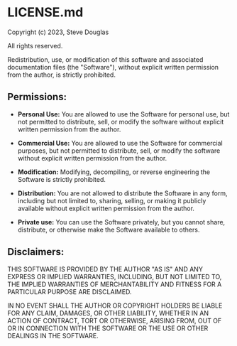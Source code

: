 # LICENSE.md

Copyright (c) 2023, Steve Douglas

All rights reserved.

Redistribution, use, or modification of this software and associated documentation files (the "Software"), without explicit written permission from the author, is strictly prohibited.

## Permissions:

- **Personal Use:** You are allowed to use the Software for personal use, but not permitted to distribute, sell, or modify the software without explicit written permission from the author.

- **Commercial Use:** You are allowed to use the Software for commercial purposes, but not permitted to distribute, sell, or modify the software without explicit written permission from the author.

- **Modification:** Modifying, decompiling, or reverse engineering the Software is strictly prohibited.

- **Distribution:** You are not allowed to distribute the Software in any form, including but not limited to, sharing, selling, or making it publicly available without explicit written permission from the author.

- **Private use:** You can use the Software privately, but you cannot share, distribute, or otherwise make the Software available to others.

## Disclaimers:

THIS SOFTWARE IS PROVIDED BY THE AUTHOR "AS IS" AND ANY EXPRESS OR IMPLIED WARRANTIES, INCLUDING, BUT NOT LIMITED TO, THE IMPLIED WARRANTIES OF MERCHANTABILITY AND FITNESS FOR A PARTICULAR PURPOSE ARE DISCLAIMED. 

IN NO EVENT SHALL THE AUTHOR OR COPYRIGHT HOLDERS BE LIABLE FOR ANY CLAIM, DAMAGES, OR OTHER LIABILITY, WHETHER IN AN ACTION OF CONTRACT, TORT OR OTHERWISE, ARISING FROM, OUT OF OR IN CONNECTION WITH THE SOFTWARE OR THE USE OR OTHER DEALINGS IN THE SOFTWARE.

